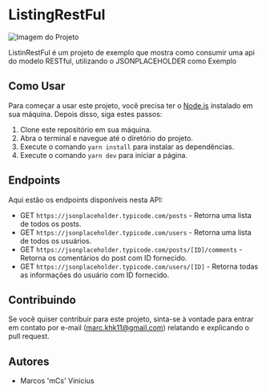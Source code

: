 # ListingRestFul

![Imagem do Projeto](https://exemplo.com/imagem.png)

ListinRestFul é um projeto de exemplo que mostra como consumir uma api do modelo RESTful, utilizando o JSONPLACEHOLDER como Exemplo

## Como Usar

Para começar a usar este projeto, você precisa ter o [Node.js](https://nodejs.org/en/) instalado em sua máquina. Depois disso, siga estes passos:

1. Clone este repositório em sua máquina.
2. Abra o terminal e navegue até o diretório do projeto.
3. Execute o comando `yarn install` para instalar as dependências.
4. Execute o comando `yarn dev` para iniciar a página.


## Endpoints

Aqui estão os endpoints disponíveis nesta API:

- GET `https://jsonplaceholder.typicode.com/posts` - Retorna uma lista de todos os posts.
- GET `https://jsonplaceholder.typicode.com/users` - Retorna uma lista de todos os usuários.
- GET `https://jsonplaceholder.typicode.com/posts/[ID]/comments` - Retorna os comentários do post com ID fornecido.
- GET `https://jsonplaceholder.typicode.com/users/[ID]` - Retorna todas as informações do usuário com ID fornecido.

## Contribuindo

Se você quiser contribuir para este projeto, sinta-se à vontade para entrar em contato por e-mail (marc.khk11@gmail.com) relatando e explicando o pull request.

## Autores

- Marcos 'mCs' Vinicius
